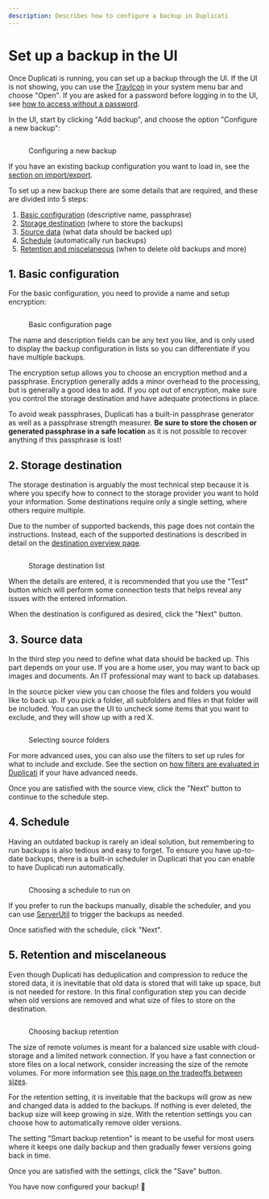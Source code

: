 ```yaml
---
description: Describes how to configure a backup in Duplicati
---
```


# Set up a backup in the UI

Once Duplicati is running, you can set up a backup through the UI. If the UI is not showing, you can use the [TrayIcon](../duplicati-programs/trayicon.md) in your system menu bar and choose "Open". If you are asked for a password before logging in to the UI, see [how to access without a password](../detailed-descriptions/duplicati-access-password.md).

In the UI, start by clicking "Add backup", and choose the option "Configure a new backup":

<figure><img src="../.gitbook/assets/Screenshot 2024-11-11 at 09.27.52.png" alt=""><figcaption><p>Configuring a new backup</p></figcaption></figure>

If you have an existing backup configuration you want to load in, see the [section on import/export](../detailed-descriptions/import-and-export-backup-configurations.md).

To set up a new backup there are some details that are required, and these are divided into 5 steps:

1. [Basic configuration](set-up-a-backup-in-the-ui.md#basic-configuration) (descriptive name, passphrase)
2. [Storage destination](set-up-a-backup-in-the-ui.md#storage-destination) (where to store the backups)
3. [Source data](set-up-a-backup-in-the-ui.md#source-data) (what data should be backed up)
4. [Schedule](set-up-a-backup-in-the-ui.md#schedule) (automatically run backups)
5. [Retention and miscelaneous](set-up-a-backup-in-the-ui.md#retention-and-miscelaneous) (when to delete old backups and more)

## 1. Basic configuration

For the basic configuration, you need to provide a name and setup encryption:

<figure><img src="../.gitbook/assets/Screenshot 2024-11-11 at 09.28.15.png" alt=""><figcaption><p>Basic configuration page</p></figcaption></figure>

The name and description fields can be any text you like, and is only used to display the backup configuration in lists so you can differentiate if you have multiple backups.

The encryption setup allows you to choose an encryption method and a passphrase. Encryption generally adds a minor overhead to the processing, but is generally a good idea to add. If you opt out of encryption, make sure you control the storage destination and have adequate protections in place.

To avoid weak passphrases, Duplicati has a built-in passphrase generator as well as a passphrase strength measurer. **Be sure to store the chosen or generated passphrase in a safe location** as it is not possible to recover anything if this passphrase is lost!

## 2. Storage destination

The storage destination is arguably the most technical step because it is where you specify how to connect to the storage provider you want to hold your information. Some destinations require only a single setting, where others require multiple.

Due to the number of supported backends, this page does not contain the instructions. Instead, each of the supported destinations is described in detail on the [destination overview page](../backup-destinations/destination-overview/).

<figure><img src="../.gitbook/assets/Screenshot 2024-11-12 at 14.34.55.png" alt=""><figcaption><p>Storage destination list</p></figcaption></figure>

When the details are entered, it is recommended that you use the "Test" button which will perform some connection tests that helps reveal any issues with the entered information.

When the destination is configured as desired, click the "Next" button.

## 3. Source data

In the third step you need to define what data should be backed up. This part depends on your use. If you are a home user, you may want to back up images and documents. An IT professional may want to back up databases.

In the source picker view you can choose the files and folders you would like to back up. If you pick a folder, all subfolders and files in that folder will be included. You can use the UI to uncheck some items that you want to exclude, and they will show up with a red X.

<figure><img src="../.gitbook/assets/Screenshot 2024-11-13 at 18.07.46.png" alt=""><figcaption><p>Selecting source folders</p></figcaption></figure>

For more advanced uses, you can also use the filters to set up rules for what to include and exclude. See the section on [how filters are evaluated in Duplicati](../detailed-descriptions/filters-in-duplicati.md) if your have advanced needs.

Once you are satisfied with the source view, click the "Next" button to continue to the schedule step.

## 4. Schedule

Having an outdated backup is rarely an ideal solution, but remembering to run backups is also tedious and easy to forget. To ensure you have up-to-date backups, there is a built-in scheduler in Duplicati that you can enable to have Duplicati run automatically.

<figure><img src="../.gitbook/assets/Screenshot 2024-11-12 at 14.43.07.png" alt=""><figcaption><p>Choosing a schedule to run on</p></figcaption></figure>

If you prefer to run the backups manually, disable the scheduler, and you can use [ServerUtil](../duplicati-programs/command-line-interface-cli/serverutil.md) to trigger the backups as needed.

Once satisfied with the schedule, click "Next".

## 5. Retention and miscelaneous

Even though Duplicati has deduplication and compression to reduce the stored data, it is inevitable that old data is stored that will take up space, but is not needed for restore. In this final configuration step you can decide when old versions are removed and what size of files to store on the destination.

<figure><img src="../.gitbook/assets/Screenshot 2024-11-12 at 14.44.06.png" alt=""><figcaption><p>Choosing backup retention</p></figcaption></figure>

The size of remote volumes is meant for a balanced size usable with cloud-storage and a limited network connection. If you have a fast connection or store files on a local network, consider increasing the size of the remote volumes. For more information see [this page on the tradeoffs between sizes](https://forum.duplicati.com/t/choosing-sizes-in-duplicati/17683).

For the retention setting, it is inveitable that the backups will grow as new and changed data is added to the backups. If nothing is ever deleted, the backup size will keep growing in size. With the retention settings you can choose how to automatically remove older versions.

The setting "Smart backup retention" is meant to be useful for most users where it keeps one daily backup and then gradually fewer versions going back in time.

Once you are satisfied with the settings, click the "Save" button.

You have now configured your backup! 🎉

